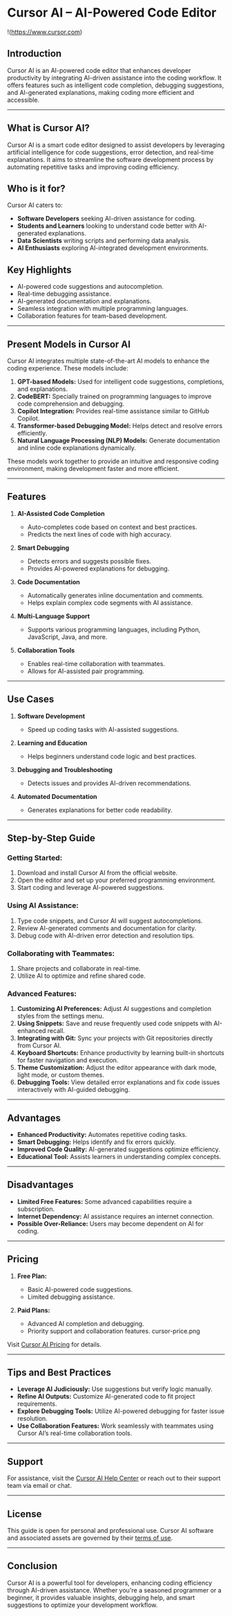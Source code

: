 # Cursor AI – AI-Powered Code Editor

!(https://www.cursor.com)


## Introduction
Cursor AI is an AI-powered code editor that enhances developer productivity by integrating AI-driven assistance into the coding workflow. It offers features such as intelligent code completion, debugging suggestions, and AI-generated explanations, making coding more efficient and accessible.

---

## What is Cursor AI?
Cursor AI is a smart code editor designed to assist developers by leveraging artificial intelligence for code suggestions, error detection, and real-time explanations. It aims to streamline the software development process by automating repetitive tasks and improving coding efficiency.

## Who is it for?
Cursor AI caters to:
- **Software Developers** seeking AI-driven assistance for coding.
- **Students and Learners** looking to understand code better with AI-generated explanations.
- **Data Scientists** writing scripts and performing data analysis.
- **AI Enthusiasts** exploring AI-integrated development environments.

## Key Highlights
- AI-powered code suggestions and autocompletion.
- Real-time debugging assistance.
- AI-generated documentation and explanations.
- Seamless integration with multiple programming languages.
- Collaboration features for team-based development.

---

## Present Models in Cursor AI
Cursor AI integrates multiple state-of-the-art AI models to enhance the coding experience. These models include:
1. **GPT-based Models:** Used for intelligent code suggestions, completions, and explanations.
2. **CodeBERT:** Specially trained on programming languages to improve code comprehension and debugging.
3. **Copilot Integration:** Provides real-time assistance similar to GitHub Copilot.
4. **Transformer-based Debugging Model:** Helps detect and resolve errors efficiently.
5. **Natural Language Processing (NLP) Models:** Generate documentation and inline code explanations dynamically.

These models work together to provide an intuitive and responsive coding environment, making development faster and more efficient.

---

## Features

1. **AI-Assisted Code Completion**  
   - Auto-completes code based on context and best practices.
   - Predicts the next lines of code with high accuracy.

2. **Smart Debugging**  
   - Detects errors and suggests possible fixes.
   - Provides AI-powered explanations for debugging.

3. **Code Documentation**  
   - Automatically generates inline documentation and comments.
   - Helps explain complex code segments with AI assistance.

4. **Multi-Language Support**  
   - Supports various programming languages, including Python, JavaScript, Java, and more.

5. **Collaboration Tools**  
   - Enables real-time collaboration with teammates.
   - Allows for AI-assisted pair programming.

---

## Use Cases

1. **Software Development**  
   - Speed up coding tasks with AI-assisted suggestions.

2. **Learning and Education**  
   - Helps beginners understand code logic and best practices.

3. **Debugging and Troubleshooting**  
   - Detects issues and provides AI-driven recommendations.

4. **Automated Documentation**  
   - Generates explanations for better code readability.

---

## Step-by-Step Guide

### Getting Started:
1. Download and install Cursor AI from the official website.
2. Open the editor and set up your preferred programming environment.
3. Start coding and leverage AI-powered suggestions.

### Using AI Assistance:
1. Type code snippets, and Cursor AI will suggest autocompletions.
2. Review AI-generated comments and documentation for clarity.
3. Debug code with AI-driven error detection and resolution tips.

### Collaborating with Teammates:
1. Share projects and collaborate in real-time.
2. Utilize AI to optimize and refine shared code.

### Advanced Features:
1. **Customizing AI Preferences:** Adjust AI suggestions and completion styles from the settings menu.
2. **Using Snippets:** Save and reuse frequently used code snippets with AI-enhanced recall.
3. **Integrating with Git:** Sync your projects with Git repositories directly from Cursor AI.
4. **Keyboard Shortcuts:** Enhance productivity by learning built-in shortcuts for faster navigation and execution.
5. **Theme Customization:** Adjust the editor appearance with dark mode, light mode, or custom themes.
6. **Debugging Tools:** View detailed error explanations and fix code issues interactively with AI-guided debugging.

---

## Advantages

- **Enhanced Productivity:** Automates repetitive coding tasks.
- **Smart Debugging:** Helps identify and fix errors quickly.
- **Improved Code Quality:** AI-generated suggestions optimize efficiency.
- **Educational Tool:** Assists learners in understanding complex concepts.

---

## Disadvantages

- **Limited Free Features:** Some advanced capabilities require a subscription.
- **Internet Dependency:** AI assistance requires an internet connection.
- **Possible Over-Reliance:** Users may become dependent on AI for coding.

---

## Pricing

1. **Free Plan:**
   - Basic AI-powered code suggestions.
   - Limited debugging assistance.

2. **Paid Plans:**
   - Advanced AI completion and debugging.
   - Priority support and collaboration features.
   cursor-price.png

Visit [Cursor AI Pricing](https://www.cursor.ai) for details.

---

## Tips and Best Practices

- **Leverage AI Judiciously:** Use suggestions but verify logic manually.
- **Refine AI Outputs:** Customize AI-generated code to fit project requirements.
- **Explore Debugging Tools:** Utilize AI-powered debugging for faster issue resolution.
- **Use Collaboration Features:** Work seamlessly with teammates using Cursor AI’s real-time collaboration tools.

---

## Support
For assistance, visit the [Cursor AI Help Center](https://www.cursor.ai/help) or reach out to their support team via email or chat.

---

## License
This guide is open for personal and professional use. Cursor AI software and associated assets are governed by their [terms of use](https://www.cursor.ai/terms).

---

## Conclusion
Cursor AI is a powerful tool for developers, enhancing coding efficiency through AI-driven assistance. Whether you're a seasoned programmer or a beginner, it provides valuable insights, debugging help, and smart suggestions to optimize your development workflow.
